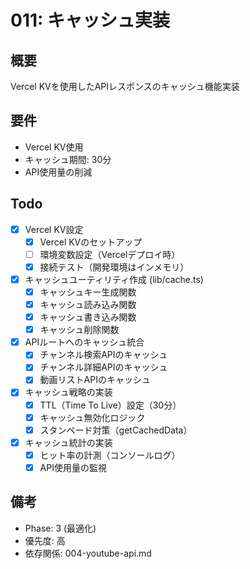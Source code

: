 # 011: キャッシュ実装

## 概要
Vercel KVを使用したAPIレスポンスのキャッシュ機能実装

## 要件
- Vercel KV使用
- キャッシュ期間: 30分
- API使用量の削減

## Todo
- [x] Vercel KV設定
  - [x] Vercel KVのセットアップ
  - [ ] 環境変数設定（Vercelデプロイ時）
  - [x] 接続テスト（開発環境はインメモリ）
- [x] キャッシュユーティリティ作成 (lib/cache.ts)
  - [x] キャッシュキー生成関数
  - [x] キャッシュ読み込み関数
  - [x] キャッシュ書き込み関数
  - [x] キャッシュ削除関数
- [x] APIルートへのキャッシュ統合
  - [x] チャンネル検索APIのキャッシュ
  - [x] チャンネル詳細APIのキャッシュ
  - [x] 動画リストAPIのキャッシュ
- [x] キャッシュ戦略の実装
  - [x] TTL（Time To Live）設定（30分）
  - [x] キャッシュ無効化ロジック
  - [x] スタンペード対策（getCachedData）
- [x] キャッシュ統計の実装
  - [x] ヒット率の計測（コンソールログ）
  - [x] API使用量の監視

## 備考
- Phase: 3 (最適化)
- 優先度: 高
- 依存関係: 004-youtube-api.md
